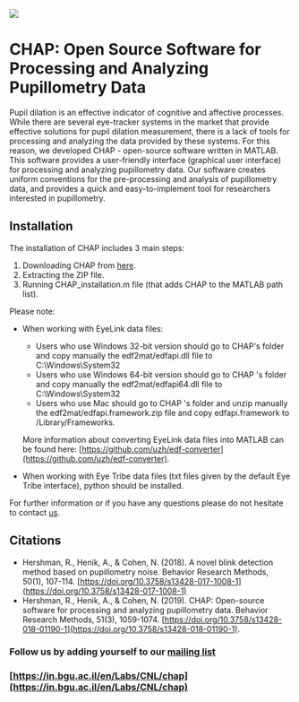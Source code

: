 ![](https://in.bgu.ac.il/en/Labs/CNL/chap/images/logo.png)

# CHAP: Open Source Software for Processing and Analyzing Pupillometry Data


Pupil dilation is an effective indicator of cognitive and affective processes. While there are several eye-tracker systems in the market that provide effective solutions for pupil dilation measurement, there is a lack of tools for processing and analyzing the data provided by these systems. For this reason, we developed CHAP - open-source software written in MATLAB. This software provides a user-friendly interface (graphical user interface) for processing and analyzing pupillometry data. Our software creates uniform conventions for the pre-processing and analysis of pupillometry data, and provides a quick and easy-to-implement tool for researchers interested in pupillometry.



## Installation


The installation of CHAP includes 3 main steps:


1. Downloading CHAP from [here](https://github.com/ronenno1/chap/archive/master.zip
).
2. Extracting the ZIP file.
3. Running CHAP_installation.m file (that adds CHAP to the MATLAB path list).

Please note: 
* When working with EyeLink data files:
  * Users who use Windows 32-bit version should go to CHAP's folder and copy manually the edf2mat/edfapi.dll file to C:\Windows\System32
  * Users who use Windows 64-bit version should go to CHAP 's folder and copy manually the edf2mat/edfapi64.dll file to C:\Windows\System32
  * Users who use Mac should go to CHAP 's folder and unzip manually the 
edf2mat/edfapi.framework.zip file and copy edfapi.framework to /Library/Frameworks.

  More information about converting EyeLink data files into MATLAB can be found here: [https://github.com/uzh/edf-converter](https://github.com/uzh/edf-converter).
* When working with Eye Tribe data files (txt files given by the default Eye Tribe interface), python should be installed.


For further information or if you have any questions please do not hesitate to contact [us](mailto:ronenhe@post.bgu.ac.il).


## Citations

* Hershman, R., Henik, A., & Cohen, N. (2018). A novel blink detection method based on pupillometry noise. Behavior Research Methods, 50(1), 107-114. [https://doi.org/10.3758/s13428-017-1008-1](https://doi.org/10.3758/s13428-017-1008-1)
* Hershman, R., Henik, A., & Cohen, N. (2019). CHAP: Open-source software for processing and analyzing pupillometry data. Behavior Research Methods, 51(3), 1059-1074. [https://doi.org/10.3758/s13428-018-01190-1](https://doi.org/10.3758/s13428-018-01190-1).

### Follow us by adding yourself to our [mailing list](https://cnl.bgu.ac.il/mailing_list/?/register/d5b21996e2446231f719584cfba63b766acad424)

### [https://in.bgu.ac.il/en/Labs/CNL/chap](https://in.bgu.ac.il/en/Labs/CNL/chap)
